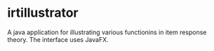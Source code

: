 # irtillustrator

A java application for illustrating various functionins in item response theory. The interface uses JavaFX.
